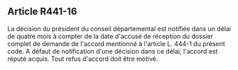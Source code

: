 ## Article R441-16


La décision du président du conseil départemental est notifiée dans un délai de quatre mois à compter de
la date d'accusé de réception du dossier complet de demande de l'accord mentionné à l'article L. 444-1 du
présent code. A défaut de notification d'une décision dans ce délai, l'accord est réputé acquis. Tout refus
d'accord doit être motivé.



